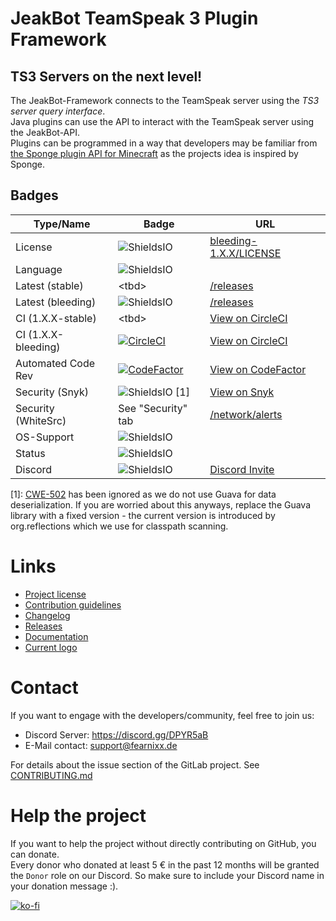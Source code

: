 # JeakBot TeamSpeak 3 Plugin Framework  

## TS3 Servers on the next level!

The JeakBot-Framework connects to the TeamSpeak server using the _TS3 server query interface_.  
Java plugins can use the API to interact with the TeamSpeak server using the JeakBot-API.  
Plugins can be programmed in a way that developers may be familiar from [the Sponge plugin API for Minecraft](https://spongepowered.org) as the projects idea is inspired by Sponge.  

## Badges
|Type/Name|Badge|URL|
|---|---|---|
|License            |![ShieldsIO](https://img.shields.io/github/license/jeakfrw/core-framework.svg?color=success&style=flat-square)|[bleeding-1.X.X/LICENSE](https://github.com/jeakfrw/core-framework/blob/bleeding-1.X.X/LICENSE)
|Language           |![ShieldsIO](https://img.shields.io/github/languages/top/jeakfrw/core-framework.svg?style=flat-square)|
|Latest (stable)    |\<tbd\> |[/releases](https://github.com/jeakfrw/core-framework/releases)
|Latest (bleeding)  |![ShieldsIO](https://img.shields.io/github/tag-pre/jeakfrw/core-framework.svg?color=yellow&style=flat-square) |[/releases](https://github.com/jeakfrw/core-framework/releases)
|CI (1.X.X-stable)  |\<tbd\> |[View on CircleCI](https://circleci.com/gh/jeakfrw/core-framework)
|CI (1.X.X-bleeding)|[![CircleCI](https://circleci.com/gh/jeakfrw/core-framework/tree/bleeding-1.X.X.svg?style=svg)](https://circleci.com/gh/jeakfrw/core-framework/tree/bleeding-1.X.X)   |[View on CircleCI](https://circleci.com/gh/jeakfrw/core-framework)
|Automated Code Rev |[![CodeFactor](https://www.codefactor.io/repository/github/jeakfrw/core-framework/badge)](https://www.codefactor.io/repository/github/jeakfrw/core-framework)|[View on CodeFactor](https://www.codefactor.io/repository/github/jeakfrw/core-framework)
|Security (Snyk)    |![ShieldsIO](https://img.shields.io/snyk/vulnerabilities/github/jeakfrw/core-framework.svg?style=flat-square) [1] |[View on Snyk](https://app.snyk.io/org/markl4yg/project/e353f8ff-d5b9-4599-bfb9-79701ee1c82a)
|Security (WhiteSrc)|See "Security" tab|[/network/alerts](https://github.com/jeakfrw/core-framework/network/alerts)
|OS-Support         |![ShieldsIO](https://img.shields.io/badge/Platform-Windows%20%7C%20Linux%20%7C%20MacOS-informational.svg?style=flat-square)    |
|Status             |![ShieldsIO](https://img.shields.io/maintenance/yes/2019.svg?style=flat-square)
|Discord            |![ShieldsIO](https://img.shields.io/discord/533021399560880141.svg?style=flat-square)|[Discord Invite](https://discord.gg/DPYR5aB)|  
[1]: [CWE-502](https://cwe.mitre.org/data/definitions/502.html) has been ignored as we do not use Guava for data deserialization. If you are worried about this anyways, replace the Guava library with a fixed version - the current version is introduced by org.reflections which we use for classpath scanning.
  
# Links
* [Project license](./LICENSE)
* [Contribution guidelines](./CONTRIBUTING.md)
* [Changelog](./CHANGELOG)
* [Releases](https://github.com/jeakfrw/core-framework/releases)
* [Documentation](https://jeakbot.readme.io/)
* [Current logo](https://github.com/jeakfrw/core-framework/blob/bleeding-1.X.X/assets/JeakBot-Beta.png)
# Contact
If you want to engage with the developers/community, feel free to join us:

* Discord Server: https://discord.gg/DPYR5aB
* E-Mail contact: support@fearnixx.de

For details about the issue section of the GitLab project. See [CONTRIBUTING.md](./CONTRIBUTING.md)

# Help the project
If you want to help the project without directly contributing on GitHub, you can donate.  
Every donor who donated at least 5 € in the past 12 months will be granted the ``Donor`` role on our Discord.
So make sure to include your Discord name in your donation message :).

[![ko-fi](https://www.ko-fi.com/img/donate_sm.png)](https://ko-fi.com/F1F0OL0V)
